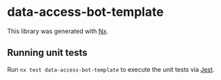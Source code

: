 # data-access-bot-template

This library was generated with [Nx](https://nx.dev).

## Running unit tests

Run `nx test data-access-bot-template` to execute the unit tests via [Jest](https://jestjs.io).
